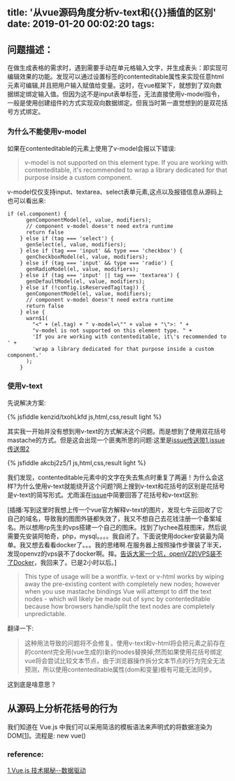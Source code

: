 title: '从vue源码角度分析v-text和{{}}插值的区别'
date: 2019-01-20 00:02:20
tags:
---
## 问题描述：

在做生成表格的需求时，遇到需要手动在单元格输入文字，并生成表头：即实现可编辑效果的功能。发现可以通过设置标签的contenteditable属性来实现任意html元素可编辑,并且把用户输入赋值给变量。这时，在vue框架下，就想到了双向数据绑定绑定输入值。但因为这不是input表单标签，无法直接使用v-model指令，一般是使用创建组件的方式实现双向数据绑定。但我当时第一直觉想到的是双花括号方式绑定。

### 为什么不能使用v-model

如果在contenteditable的元素上使用了v-model会报以下错误:

>v-model is not supported on this element type. If you are working with contenteditable, it's recommended to wrap a library dedicated for that purpose inside a custom component.

v-model仅仅支持input、textarea、select表单元素,这点以及报错信息从源码上也可以看出来:

```
if (el.component) {
      genComponentModel(el, value, modifiers);
      // component v-model doesn't need extra runtime
      return false
    } else if (tag === 'select') {
      genSelect(el, value, modifiers);
    } else if (tag === 'input' && type === 'checkbox') {
      genCheckboxModel(el, value, modifiers);
    } else if (tag === 'input' && type === 'radio') {
      genRadioModel(el, value, modifiers);
    } else if (tag === 'input' || tag === 'textarea') {
      genDefaultModel(el, value, modifiers);
    } else if (!config.isReservedTag(tag)) {
      genComponentModel(el, value, modifiers);
      // component v-model doesn't need extra runtime
      return false
    } else {
      warn$1(
        "<" + (el.tag) + " v-model=\"" + value + "\">: " +
        "v-model is not supported on this element type. " +
        'If you are working with contenteditable, it\'s recommended to ' +
        'wrap a library dedicated for that purpose inside a custom component.'
      );
    }
```

### 使用v-text

先说解决方案:

{% jsfiddle kenzid/txohLkfd js,html,css,result light %}

其实我一开始并没有想到用v-text的方式解决这个问题。而是想到了使用双花括号mastache的方式。但是这会出现一个匪夷所思的问题:这里是[issue传送带1](https://github.com/vuejs/vue/issues/5234),[issue传送带2](https://github.com/vuejs/vue/issues/5805)

{% jsfiddle akcbj2z5/1 js,html,css,result light %}

我们发现，contenteditable元素中的文字在失去焦点时重复了两遍！为什么会这样?为什么使用v-text就能绕开这个问题?网上搜到v-text和花括号的区别是花括号是v-text的简写形式。尤雨溪在[issue](https://github.com/vuejs/vue/issues/5805)中简要回答了花括号和v-text区别:


[插播:写到这里时我想上传一个vue官方解释v-text的图片，发现七牛云回收了它自己的域名，导致我的图图外链都失效了，我又不想自己去花钱注册一个备案域名。所以想用rp先生的vps搭建一个自己的图床。找到了lychee荔枝图床，然后说需要先安装阿帕奇，php，mysql。。。。我自闭了。下面说使用docker安装最为简单。我又想去看看docker了。。。我的思绪啊.在服务器上按照操作步骤装了半天，发现openvz的vps装不了docker啊。摔。[告诉大家一个坑，openVZ的VPS装不了Docker](https://meta.discoursecn.org/t/topic/1227)，我回来了。已是2小时以后。]

> This type of usage will be a wontfix. v-text or v-html works by wiping away the pre-existing content with completely new nodes; however when you use mastache bindings Vue will attempt to diff the text nodes - which will likely be made out of sync by contenteditable because how browsers handle/split the text nodes are completely unpredictable.

翻译一下:

> 这种用法导致的问题将不会修复。使用v-text和v-html将会把元素之前存在的content完全用(vue生成的)新的nodes替换掉;然而如果使用花括号绑定vue将会尝试比较文本节点，由于浏览器操作拆分文本节点的行为完全无法预测，所以使用contenteditable属性(dom和变量)极有可能无法同步。

这到底是啥意思？

## 从源码上分析花括号的行为

我们知道在 Vue.js 中我们可以采用简洁的模板语法来声明式的将数据渲染为 DOM[[1](https://ustbhuangyi.github.io/vue-analysis/data-driven/)]。流程是:
new vue()

### reference:
[1.Vue.js 技术揭秘--数据驱动](https://ustbhuangyi.github.io/vue-analysis/data-driven/)

